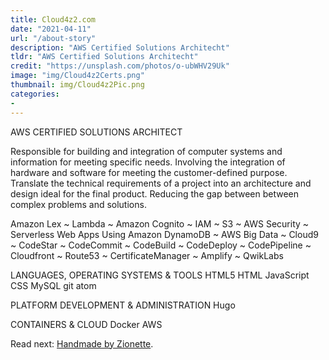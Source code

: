 ```yaml
---
title: Cloud4z2.com
date: "2021-04-11"
url: "/about-story"
description: "AWS Certified Solutions Architecht"
tldr: "AWS Certified Solutions Architecht"
credit: "https://unsplash.com/photos/o-ubWHV29Uk"
image: "img/Cloud4z2Certs.png"
thumbnail: img/Cloud4z2Pic.png
categories:
- 
---
```

AWS CERTIFIED SOLUTIONS ARCHITECT

Responsible for building and integration of computer systems and information for meeting specific needs. 
Involving the integration of hardware and software for meeting the customer-defined purpose. Translate the 
technical requirements of a project into an architecture and design ideal for the final product. Reducing 
the gap between between complex problems and solutions.
<!--more-->
 Amazon Lex ~  Lambda ~  Amazon Cognito ~  IAM ~  S3 ~  AWS Security ~ Serverless Web Apps Using Amazon DynamoDB ~ AWS Big Data ~  Cloud9 ~  CodeStar ~ CodeCommit ~ CodeBuild ~ CodeDeploy ~ CodePipeline ~ Cloudfront ~ Route53 ~ CertificateManager ~ Amplify ~ QwikLabs
 
LANGUAGES, OPERATING SYSTEMS & TOOLS
 HTML5   HTML   JavaScript   CSS   MySQL   git   atom
 
PLATFORM DEVELOPMENT & ADMINISTRATION
 Hugo
 
CONTAINERS & CLOUD
 Docker   AWS


Read next: [Handmade by Zionette](/features).
